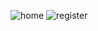 ![home](https://user-images.githubusercontent.com/31953762/180603444-b29c011e-d3b0-4334-89fc-c2be12914edf.PNG)
![register](https://user-images.githubusercontent.com/31953762/180603463-8c2d9f3a-65a5-4717-ad0e-f316c7bee960.PNG)
